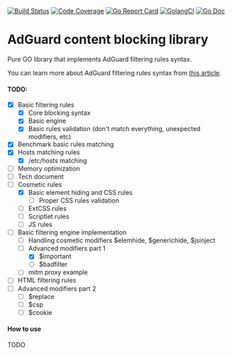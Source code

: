 [![Build Status](https://travis-ci.org/AdguardTeam/urlfilter.svg?branch=master)](https://travis-ci.org/AdguardTeam/urlfilter)
[![Code Coverage](https://img.shields.io/codecov/c/github/AdguardTeam/urlfilter/master.svg)](https://codecov.io/github/AdguardTeam/urlfilter?branch=master)
[![Go Report Card](https://goreportcard.com/badge/github.com/AdguardTeam/urlfilter)](https://goreportcard.com/report/AdguardTeam/urlfilter)
[![GolangCI](https://golangci.com/badges/github.com/AdguardTeam/urlfilter.svg)](https://golangci.com/r/github.com/AdguardTeam/urlfilter)
[![Go Doc](https://godoc.org/github.com/AdguardTeam/urlfilter?status.svg)](https://godoc.org/github.com/AdguardTeam/urlfilter)

# AdGuard content blocking library

Pure GO library that implements AdGuard filtering rules syntax.

You can learn more about AdGuard filtering rules syntax from [this article](https://kb.adguard.com/en/general/how-to-create-your-own-ad-filters).

#### TODO:

* [X] Basic filtering rules
    * [X] Core blocking syntax
    * [X] Basic engine
    * [X] Basic rules validation (don't match everything, unexpected modifiers, etc)
* [X] Benchmark basic rules matching
* [X] Hosts matching rules
    * [X] /etc/hosts matching
* [ ] Memory optimization
* [ ] Tech document
* [ ] Cosmetic rules
    * [X] Basic element hiding and CSS rules
        * [ ] Proper CSS rules validation
    * [ ] ExtCSS rules
    * [ ] Scriptlet rules
    * [ ] JS rules
* [ ] Basic filtering engine implementation
    * [ ] Handling cosmetic modifiers $elemhide, $generichide, $jsinject
    * [ ] Advanced modifiers part 1
        * [X] $important
        * [ ] $badfilter
    * [ ] mitm proxy example
* [ ] HTML filtering rules
* [ ] Advanced modifiers part 2
    * [ ] $replace
    * [ ] $csp
    * [ ] $cookie
    
#### How to use

TODO